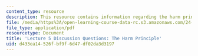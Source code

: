 ```yaml
---
content_type: resource
description: This resource contains information regarding the harm principle.
file: /media/https%3A/open-learning-course-data-rc.s3.amazonaws.com/24-04j-justice-spring-2012/d433ea14526fbf9f6d47df02da3d3197_MIT24_04JS12_disc05.pdf
file_type: application/pdf
resourcetype: Document
title: 'Lecture 5 Discussion Questions: The Harm Principle'
uid: d433ea14-526f-bf9f-6d47-df02da3d3197
---
```

